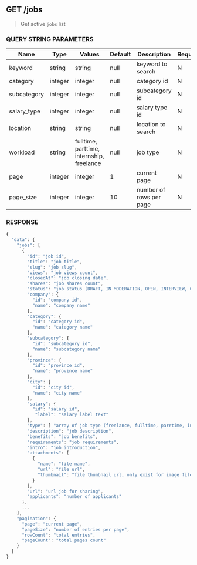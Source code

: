 ## **GET** /jobs

> Get active `jobs` list

### **QUERY STRING PARAMETERS**

| Name        | Type    | Values                                    | Default | Description             | Required |
| ----------- | ------- | ----------------------------------------- | ------- | ----------------------- | -------- |
| keyword     | string  | string                                    |  null   | keyword to search       |     N    |
| category    | integer | integer                                   |  null   | category id             |     N    |
| subcategory | integer | integer                                   |  null   | subcategory id          |     N    |
| salary_type | integer | integer                                   |  null   | salary type id          |     N    |
| location    | string  | string                                    |  null   | location to search      |     N    |
| workload    | string  | fulltime, parttime, internship, freelance |  null   | job type                |     N    |
| page        | integer | integer                                   |    1    | current page            |     N    |
| page_size   | integer | integer                                   |   10    | number of rows per page |     N    |

### **RESPONSE**

``` js
{
  "data": {
    "jobs": [
      {
        "id": "job id",
        "title": "job title",
        "slug": "job slug",
        "views": "job views count",
        "closedAt": "job closing date",
        "shares": "job shares count",
        "status": "job status (DRAFT, IN MODERATION, OPEN, INTERVIEW, CLOSED, UNSUCCESSFUL)",
        "company": {
          "id": "company id",
          "name": "company name"
        },
        "category": {
          "id": "category id",
          "name": "category name"
        },
        "subcategory": {
          "id": "subcategory id",
          "name": "subcategory name"
        },
        "province": {
          "id": "province id",
          "name": "province name"
        },
        "city": {
          "id": "city id",
          "name": "city name"
        },
        "salary": {
          "id": "salary id",
           "label": "salary label text"  
        },
        "type": [ "array of job type (freelance, fulltime, parrtime, internship)" ],
        "description": "job description",
        "benefits": "job benefits",
        "requirements": "job requirements",
        "intro": "job introduction",
        "attachments": [
          {
            "name": "file name",
            "url": "file url",
            "thumbnail": "file thumbnail url, only exist for image file"
          }
        ],
        "url": "url job for sharing",
        "applicants": "number of applicants"
      },
      ...
    ],
    "pagination": {
      "page": "current page",
      "pageSize": "number of entries per page",
      "rowCount": "total entries",
      "pageCount": "total pages count"
    }
  }
}
```